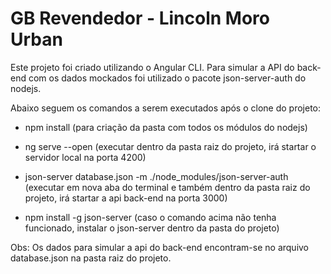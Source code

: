 # GB Revendedor - Lincoln Moro Urban

Este projeto foi criado utilizando o Angular CLI. Para simular a API do back-end com os dados mockados foi utilizado o pacote json-server-auth do nodejs. 

Abaixo seguem os comandos a serem executados após o clone do projeto:

- npm install (para criação da pasta com todos os módulos do nodejs)
- ng serve --open (executar dentro da pasta raiz do projeto, irá startar o servidor local na porta 4200)
- json-server database.json -m ./node_modules/json-server-auth (executar em nova aba do terminal e também dentro da pasta raiz do projeto, irá startar a api back-end na porta 3000)

 - npm install -g json-server (caso o comando acima não tenha funcionado, instalar o json-server dentro da pasta do projeto)

Obs: Os dados para simular a api do back-end encontram-se no arquivo database.json na pasta raiz do projeto.
